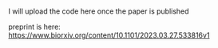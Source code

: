 #

I will upload the code here once the paper is published

preprint is here:
https://www.biorxiv.org/content/10.1101/2023.03.27.533816v1
